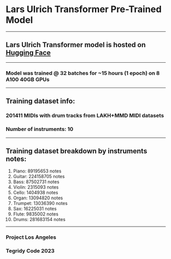 # Lars Ulrich Transformer Pre-Trained Model

***

## Lars Ulrich Transformer model is hosted on [Hugging Face](https://huggingface.co/asigalov61/Lars-Ulrich-Transformer)

***

### Model was trained @ 32 batches for ~15 hours (1 epoch) on 8 A100 40GB GPUs

***

## Training dataset info:

### 201411 MIDIs with drum tracks from LAKH+MMD MIDI datasets

### Number of instruments: 10

***

## Training dataset breakdown by instruments notes:

1) Piano: 89195653 notes
2) Guitar: 224158705 notes
3) Bass: 87502731 notes
4) Violin: 2315093 notes
5) Cello: 1404938 notes
6) Organ: 13094820 notes
7) Trumpet: 13036390 notes
8) Sax: 16225031 notes
9) Flute: 9835002 notes
10) Drums: 281683154 notes

***

### Project Los Angeles
### Tegridy Code 2023
